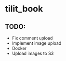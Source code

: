 # tilit_book

## TODO:
- Fix comment upload
- Implement image upload
- Docker
- Upload images to S3
